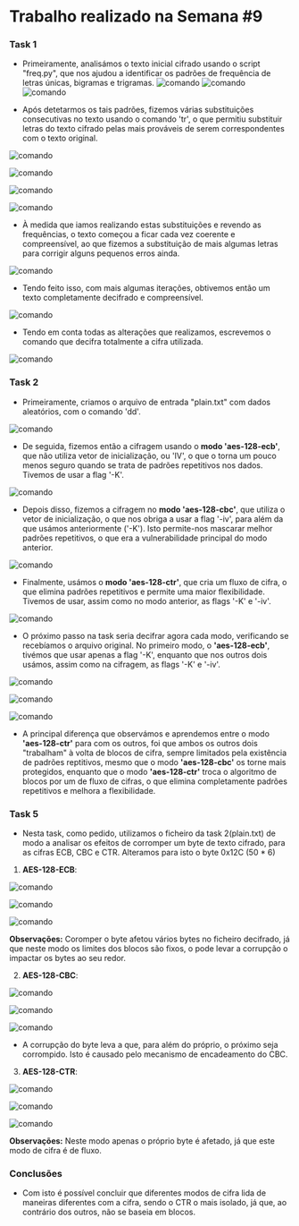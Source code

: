 # Trabalho realizado na Semana #9

### Task 1

- Primeiramente, analisámos o texto inicial cifrado usando o script "freq.py", que nos ajudou a identificar os padrões de frequência de letras únicas, bigramas e trigramas.
![comando](Images/LB9/task18.png)
![comando](Images/LB9/task19.png)
![comando](Images/LB9/task110.png)

- Após detetarmos os tais padrões, fizemos várias substituições consecutivas no texto usando o comando 'tr', o que permitiu substituir letras do texto cifrado pelas mais prováveis de serem correspondentes com o texto original.

![comando](Images/LB9/task12.png)

![comando](Images/LB9/task13.png)

![comando](Images/LB9/task14.png)

![comando](Images/LB9/task11.png)

- À medida que iamos realizando estas substituições e revendo as frequências, o texto começou a ficar cada vez coerente e compreensível, ao que fizemos a substituição de mais algumas letras para corrigir alguns pequenos erros ainda.

![comando](Images/LB9/task15.png)

- Tendo feito isso, com mais algumas iterações, obtivemos então um texto completamente decifrado e compreensível.
    
![comando](Images/LB9/task16.png)

- Tendo em conta todas as alterações que realizamos, escrevemos o comando que decifra totalmente a cifra utilizada.

![comando](Images/LB9/task17.png)

### Task 2

- Primeiramente, criamos o arquivo de entrada "plain.txt" com dados aleatórios, com o comando 'dd'.

![comando](Images/LB9/task21.png)

- De seguida, fizemos então a cifragem usando o **modo 'aes-128-ecb'**, que não utiliza vetor de inicialização, ou 'IV', o que o torna um pouco menos seguro quando se trata de padrões repetitivos nos dados. Tivemos de usar a flag '-K'.

![comando](Images/LB9/task22.png)

- Depois disso, fizemos a cifragem no **modo 'aes-128-cbc'**, que utiliza o vetor de inicialização, o que nos obriga a usar a flag '-iv', para além da que usámos anteriormente ('-K'). Isto permite-nos mascarar melhor padrões repetitivos, o que era a vulnerabilidade principal do modo anterior.

![comando](Images/LB9/task23.png)

- Finalmente, usámos o **modo 'aes-128-ctr'**, que cria um fluxo de cifra, o que elimina padrões repetitivos e permite uma maior flexibilidade. Tivemos de usar, assim como no modo anterior, as flags '-K' e '-iv'.

![comando](Images/LB9/task24.png)

- O próximo passo na task seria decifrar agora cada modo, verificando se recebíamos o arquivo original. No primeiro modo, o **'aes-128-ecb'**, tivémos que usar apenas a flag '-K', enquanto que nos outros dois usámos, assim como na cifragem, as flags '-K' e '-iv'.

![comando](Images/LB9/task25.png)

![comando](Images/LB9/task26.png)

![comando](Images/LB9/task27.png)

- A principal diferença que observámos e aprendemos entre o modo **'aes-128-ctr'** para com os outros, foi que ambos os outros dois "trabalham" à volta de blocos de cifra, sempre limitados pela existência de padrões reptitivos, mesmo que o modo **'aes-128-cbc'** os torne mais protegidos, enquanto que o modo **'aes-128-ctr'** troca o algoritmo de blocos por um de fluxo de cifras, o que elimina completamente padrões repetitivos e melhora a flexibilidade.

### Task 5

- Nesta task, como pedido, utilizamos o ficheiro da task 2(plain.txt) de modo a analisar os efeitos de corromper um byte de texto cifrado, para as cifras ECB, CBC e CTR. Alteramos para isto o byte 0x12C (50 * 6)

1. **AES-128-ECB**:


![comando](Images/LB9/task51.png)

![comando](Images/LB9/task52.png)

![comando](Images/LB9/task53.png)

**Observações:** Coromper o byte afetou vários bytes no ficheiro decifrado, já que neste modo os limites dos blocos são fixos, o pode levar a corrupção o impactar os bytes ao seu redor.


2. **AES-128-CBC**:

![comando](Images/LB9/task54.png)

![comando](Images/LB9/task55.png)

![comando](Images/LB9/task56.png)

- A corrupção do byte leva a que, para além do próprio, o próximo seja corrompido. Isto é causado pelo mecanismo de encadeamento do CBC.

3. **AES-128-CTR**:

![comando](Images/LB9/task57.png)

![comando](Images/LB9/task58.png)

![comando](Images/LB9/task59.png)

**Observações:** Neste modo apenas o próprio byte é afetado, já que este modo de cifra é de fluxo.


### Conclusões

- Com isto é possível concluir que diferentes modos de cifra lida de maneiras diferentes com a cifra, sendo o CTR o mais isolado, já que, ao contrário dos outros, não se baseia em blocos.
